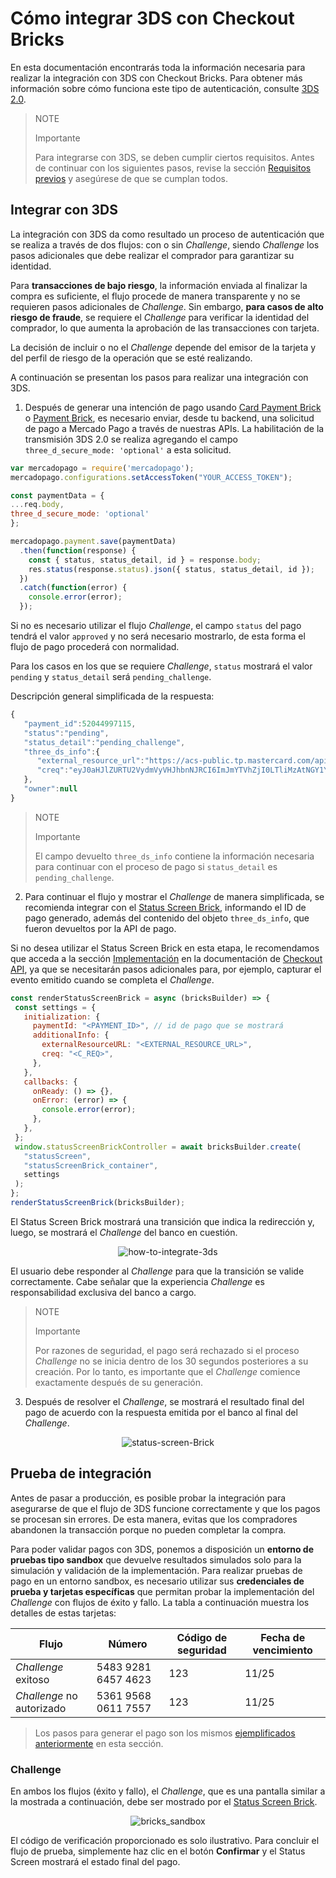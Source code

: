 # Cómo integrar 3DS con Checkout Bricks

En esta documentación encontrarás toda la información necesaria para realizar la integración con 3DS con Checkout Bricks. Para obtener más información sobre cómo funciona este tipo de autenticación, consulte [3DS 2.0](/developers/es/docs/checkout-bricks/how-tos/improve-payment-approval/3ds).

> NOTE
>
> Importante
>
> Para integrarse con 3DS, se deben cumplir ciertos requisitos. Antes de continuar con los siguientes pasos, revise la sección [Requisitos previos](/developers/es/docs/checkout-bricks/prerequisites) y asegúrese de que se cumplan todos.

## Integrar con 3DS

La integración con 3DS da como resultado un proceso de autenticación que se realiza a través de dos flujos: con o sin _Challenge_, siendo _Challenge_ los pasos adicionales que debe realizar el comprador para garantizar su identidad.

Para **transacciones de bajo riesgo**, la información enviada al finalizar la compra es suficiente, el flujo procede de manera transparente y no se requieren pasos adicionales de _Challenge_. Sin embargo, **para casos de alto riesgo de fraude**, se requiere el _Challenge_ para verificar la identidad del comprador, lo que aumenta la aprobación de las transacciones con tarjeta.

La decisión de incluir o no el _Challenge_ depende del emisor de la tarjeta y del perfil de riesgo de la operación que se esté realizando.

A continuación se presentan los pasos para realizar una integración con 3DS.

1. Después de generar una intención de pago usando [Card Payment Brick](/developers/es/docs/checkout-bricks/card-payment-brick/introduction) o [Payment Brick](/developers/es/docs/checkout-bricks/pago-brick/introduction), es necesario enviar, desde tu backend, una solicitud de pago a Mercado Pago a través de nuestras APIs. La habilitación de la transmisión 3DS 2.0 se realiza agregando el campo `three_d_secure_mode: 'optional'` a esta solicitud.

```javascript
var mercadopago = require('mercadopago');
mercadopago.configurations.setAccessToken("YOUR_ACCESS_TOKEN");

const paymentData = {
...req.body,
three_d_secure_mode: 'optional'
};

mercadopago.payment.save(paymentData)
  .then(function(response) {
    const { status, status_detail, id } = response.body;
    res.status(response.status).json({ status, status_detail, id });
  })
  .catch(function(error) {
    console.error(error);
  });
```

Si no es necesario utilizar el flujo _Challenge_, el campo `status` del pago tendrá el valor `approved` y no será necesario mostrarlo, de esta forma el flujo de pago procederá con normalidad.

Para los casos en los que se requiere _Challenge_, `status` mostrará el valor `pending` y `status_detail` será `pending_challenge`.

Descripción general simplificada de la respuesta:

```javascript
{
   "payment_id":52044997115,
   "status":"pending",
   "status_detail":"pending_challenge",
   "three_ds_info":{
      "external_resource_url":"https://acs-public.tp.mastercard.com/api/v1/browser_Challenges",
      "creq":"eyJ0aHJlZURTU2VydmVyVHJhbnNJRCI6ImJmYTVhZjI0LTliMzAtNGY1Yi05MzQwLWJkZTc1ZjExMGM1MCIsImFjlOWYiLCJjW5kb3dTaXplIjoiMDQiLCJtZXNzYWdlVHlwZSI6IkNSZXEiLCJtZXNzYWdlVmVyc2lvbiI6IS4wIn0"
   },
   "owner":null
}
```

> NOTE
>
> Importante
>
> El campo devuelto `three_ds_info` contiene la información necesaria para continuar con el proceso de pago si `status_detail` es `pending_challenge`.

2. Para continuar el flujo y mostrar el _Challenge_ de manera simplificada, se recomienda integrar con el [Status Screen Brick](/developers/es/docs/checkout-bricks/status-screen-brick/default-rendering), informando el ID de pago generado, además del contenido del objeto `three_ds_info`, que fueron devueltos por la API de pago.

Si no desea utilizar el Status Screen Brick en esta etapa, le recomendamos que acceda a la sección [Implementación](/developers/es/docs/checkout-api/how-tos/integrate-3ds) en la documentación de [Checkout API](/developers/es/docs/checkout-api/landing), ya que se necesitarán pasos adicionales para, por ejemplo, capturar el evento emitido cuando se completa el _Challenge_.

```javascript
const renderStatusScreenBrick = async (bricksBuilder) => {
 const settings = {
   initialization: {
     paymentId: "<PAYMENT_ID>", // id de pago que se mostrará
     additionalInfo: {
       externalResourceURL: "<EXTERNAL_RESOURCE_URL>",
       creq: "<C_REQ>",
     },
   },
   callbacks: {
     onReady: () => {},
     onError: (error) => {
       console.error(error);
     },
   },
 };
 window.statusScreenBrickController = await bricksBuilder.create(
   "statusScreen",
   "statusScreenBrick_container",
   settings
 );
};
renderStatusScreenBrick(bricksBuilder);
```

El Status Screen Brick mostrará una transición que indica la redirección y, luego, se mostrará el _Challenge_ del banco en cuestión.

<center>

![how-to-integrate-3ds](checkout-bricks/how-to-integrate-3ds-es.gif)

</center>

El usuario debe responder al _Challenge_ para que la transición se valide correctamente. Cabe señalar que la experiencia _Challenge_ es responsabilidad exclusiva del banco a cargo.

> NOTE
>
> Importante
>
> Por razones de seguridad, el pago será rechazado si el proceso _Challenge_ no se inicia dentro de los 30 segundos posteriores a su creación. Por lo tanto, es importante que el _Challenge_ comience exactamente después de su generación.

3. Después de resolver el _Challenge_, se mostrará el resultado final del pago de acuerdo con la respuesta emitida por el banco al final del _Challenge_.

<center>

![status-screen-Brick](checkout-bricks/status-screen-brick-es.jpg)

</center>

## Prueba de integración

Antes de pasar a producción, es posible probar la integración para asegurarse de que el flujo de 3DS funcione correctamente y que los pagos se procesan sin errores. De esta manera, evitas que los compradores abandonen la transacción porque no pueden completar la compra.

Para poder validar pagos con 3DS, ponemos a disposición un **entorno de pruebas tipo sandbox** que devuelve resultados simulados solo para la simulación y validación de la implementación. Para realizar pruebas de pago en un entorno sandbox, es necesario utilizar sus **credenciales de prueba y tarjetas específicas** que permitan probar la implementación del _Challenge_ con flujos de éxito y fallo. La tabla a continuación muestra los detalles de estas tarjetas:

| Flujo	 | Número | Código de seguridad | Fecha de vencimiento |
|---|---|---|---|
| _Challenge_ exitoso	 | 5483 9281 6457 4623| 123 | 11/25 |
| _Challenge_ no autorizado	 | 5361 9568 0611 7557| 123 | 11/25 |

> Los pasos para generar el pago son los mismos [ejemplificados anteriormente](/developers/es/docs/checkout-bricks/how-tos/integrate-3ds#bookmark_integrar_com_3ds) en esta sección.

### Challenge

En ambos los flujos (éxito y fallo), el _Challenge_, que es una pantalla similar a la mostrada a continuación, debe ser mostrado por el [Status Screen Brick](/developers/en/docs/checkout-bricks/status-screen-brick/introduction).

<center>

![bricks_sandbox](checkout-bricks/bricks_sandbox-es.png)

</center>

El código de verificación proporcionado es solo ilustrativo. Para concluir el flujo de prueba, simplemente haz clic en el botón **Confirmar** y el Status Screen mostrará el estado final del pago.